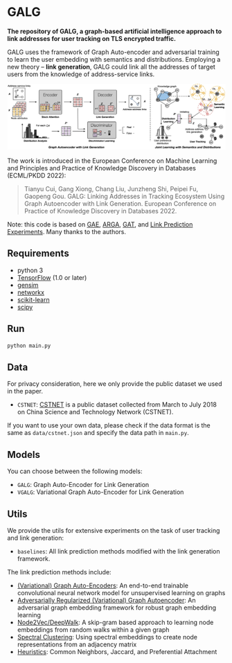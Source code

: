# GALG

**The repository of GALG, a graph-based artificial intelligence approach to link addresses for user tracking on TLS encrypted traffic.**

GALG uses the framework of Graph Auto-encoder and adversarial training to learn the user embedding with semantics and distributions. Employing a new theory – **link generation**, GALG could link all the addresses of target users from the knowledge of address-service links.

![The framework of GALG](images/galg.png)

The work is introduced in the European Conference on Machine Learning and Principles and Practice of Knowledge Discovery in Databases (ECML/PKDD 2022):

> Tianyu Cui, Gang Xiong, Chang Liu, Junzheng Shi, Peipei Fu, Gaopeng Gou. GALG: Linking Addresses in Tracking Ecosystem Using Graph Autoencoder with Link Generation. European Conference on Practice of Knowledge Discovery in Databases 2022.

Note: this code is based on [GAE](https://github.com/tkipf/gae), [ARGA](https://github.com/GRAND-Lab/ARGA), [GAT](https://github.com/PetarV-/GAT), and [Link Prediction Experiments](https://github.com/lucashu1/link-prediction). Many thanks to the authors.

## Requirements

* python 3
* [TensorFlow](https://www.tensorflow.org/install/) (1.0 or later)
* [gensim](https://radimrehurek.com/gensim/install.html)
* [networkx](https://networkx.github.io/)
* [scikit-learn](http://scikit-learn.org/stable/)
* [scipy](https://www.scipy.org/_)

## Run

```python main.py
python main.py
```

## Data

For privacy consideration, here we only provide the public dataset we used in the paper.

* `CSTNET`: [CSTNET](https://github.com/CuiTianyu961030/SiamHAN) is a public dataset collected from March to July 2018 on China Science and Technology Network (CSTNET). 

If you want to use your own data, please check if the data format is the same as `data/cstnet.json` and specify the data path in `main.py`.

## Models

You can choose between the following models:

* `GALG`: Graph Auto-Encoder for Link Generation
* `VGALG`: Variational Graph Auto-Encoder for Link Generation

## Utils

We provide the utils for extensive experiments on the task of user tracking and link generation:

* `baselines`: All link prediction methods modified with the link generation framework.

The link prediction methods include:

* [(Variational) Graph Auto-Encoders](https://arxiv.org/abs/1611.07308): An end-to-end trainable convolutional neural network model for unsupervised learning on graphs
* [Adversarially Regularized (Variational) Graph Autoencoder](https://www.ijcai.org/proceedings/2018/0362.pdf): An adversarial graph embedding framework for robust graph embedding learning
* [Node2Vec/DeepWalk](http://snap.stanford.edu/node2vec/): A skip-gram based approach to learning node embeddings from random walks within a given graph
* [Spectral Clustering](http://scikit-learn.org/stable/modules/generated/sklearn.manifold.SpectralEmbedding.html): Using spectral embeddings to create node representations from an adjacency matrix
* [Heuristics](https://networkx.org/documentation/networkx-1.10/reference/algorithms.link_prediction.html): Common Neighbors, Jaccard, and Preferential Attachment

